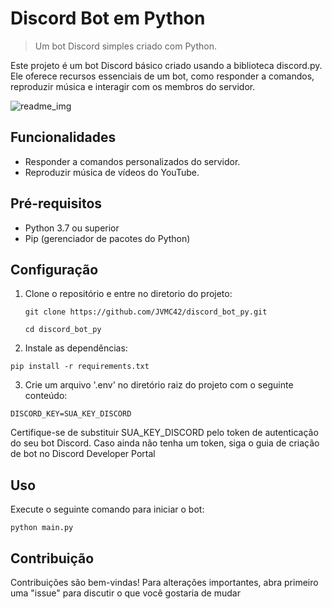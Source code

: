 # Discord Bot em Python
> Um bot Discord simples criado com Python.

Este projeto é um bot Discord básico criado usando a biblioteca discord.py. Ele oferece recursos essenciais de um bot, como responder a comandos, reproduzir música e interagir com os membros do servidor.

![readme_img](https://media.licdn.com/dms/image/D4D22AQG5mC_Idqi1Vw/feedshare-shrink_800/0/1682523040999?e=1689206400&v=beta&t=JjEgQ6Ov9fh8v4ylHQb7X8uqsdjelBYYkGmmDbxxcRo)

## Funcionalidades

- Responder a comandos personalizados do servidor.
- Reproduzir música de vídeos do YouTube.

## Pré-requisitos

- Python 3.7 ou superior
- Pip (gerenciador de pacotes do Python)

## Configuração

1. Clone o repositório e entre no diretorio do projeto:

   ```shell
   git clone https://github.com/JVMC42/discord_bot_py.git
   
   cd discord_bot_py
   ```
 2. Instale as dependências:
   ```shell
   pip install -r requirements.txt
   ```
  3. Crie um arquivo '.env' no diretório raiz do projeto com o seguinte conteúdo:
   
   ```shell
   DISCORD_KEY=SUA_KEY_DISCORD
   ```
   Certifique-se de substituir SUA_KEY_DISCORD pelo token de autenticação do seu bot Discord. Caso ainda não tenha um token, siga o guia de criação de bot no Discord Developer Portal
   
   ## Uso
   
   Execute o seguinte comando para iniciar o bot:
   ```shell
   python main.py
   ```
   ## Contribuição
   Contribuições são bem-vindas! Para alterações importantes, abra primeiro uma "issue" para discutir o que você gostaria de mudar
